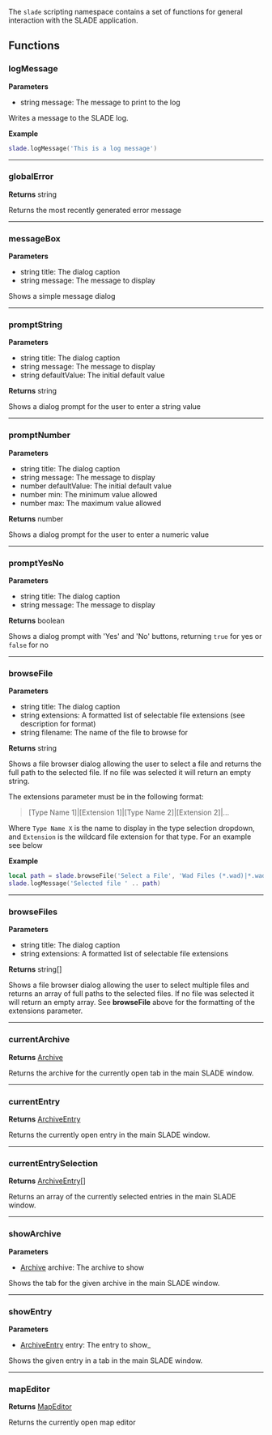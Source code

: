 The `slade` scripting namespace contains a set of functions for general interaction with the SLADE application.

## Functions

### logMessage

**Parameters**

* <type>string</type> <arg>message</arg>: The message to print to the log

Writes a message to the SLADE log.

**Example**

```lua
slade.logMessage('This is a log message')
```

---
### globalError

**Returns** <type>string</type>

Returns the most recently generated error message

---
### messageBox

**Parameters**

  * <type>string</type> <arg>title</arg>: The dialog caption
  * <type>string</type> <arg>message</arg>: The message to display

Shows a simple message dialog

---
### promptString

**Parameters**

  * <type>string</type> <arg>title</arg>: The dialog caption
  * <type>string</type> <arg>message</arg>: The message to display
  * <type>string</type> <arg>defaultValue</arg>: The initial default value

**Returns** <type>string</type>

Shows a dialog prompt for the user to enter a string value

---
### promptNumber

**Parameters**

  * <type>string</type> <arg>title</arg>: The dialog caption
  * <type>string</type> <arg>message</arg>: The message to display
  * <type>number</type> <arg>defaultValue</arg>: The initial default value
  * <type>number</type> <arg>min</arg>: The minimum value allowed
  * <type>number</type> <arg>max</arg>: The maximum value allowed

**Returns** <type>number</type>

Shows a dialog prompt for the user to enter a numeric value

---
### promptYesNo

**Parameters**

  * <type>string</type> <arg>title</arg>: The dialog caption
  * <type>string</type> <arg>message</arg>: The message to display

**Returns** <type>boolean</type>

Shows a dialog prompt with 'Yes' and 'No' buttons, returning `true` for yes or `false` for no

---
### browseFile

**Parameters**

  * <type>string</type> <arg>title</arg>: The dialog caption
  * <type>string</type> <arg>extensions</arg>: A formatted list of selectable file extensions (see description for format)
  * <type>string</type> <arg>filename</arg>: The name of the file to browse for

**Returns** <type>string</type>

Shows a file browser dialog allowing the user to select a file and returns the full path to the selected file. If no file was selected it will return an empty <type>string</type>.

The extensions parameter must be in the following format:

> \[Type Name 1\]|\[Extension 1\]|\[Type Name 2\]|\[Extension 2\]|...

Where `Type Name X` is the name to display in the type selection dropdown, and `Extension` is the wildcard file extension for that type. For an example see below

**Example**

```lua
local path = slade.browseFile('Select a File', 'Wad Files (*.wad)|*.wad|All Files|*.*', '')
slade.logMessage('Selected file ' .. path)
```

---
### browseFiles

**Parameters**

  * <type>string</type> <arg>title</arg>: The dialog caption
  * <type>string</type> <arg>extensions</arg>: A formatted list of selectable file extensions

**Returns** <type>string[]</type>

Shows a file browser dialog allowing the user to select multiple files and returns an array of full paths to the selected files. If no file was selected it will return an empty array. See **browseFile** above for the formatting of the <arg>extensions</arg> parameter.

---
### currentArchive

**Returns** <type>[Archive](../Types/Archive.md)</type>

Returns the archive for the currently open tab in the main SLADE window.

---
### currentEntry

**Returns** <type>[ArchiveEntry](../Types/ArchiveEntry.md)</type>

Returns the currently open entry in the main SLADE window.

---
### currentEntrySelection

**Returns** <type>[ArchiveEntry](../Types/ArchiveEntry.md)\[\]</type>

Returns an array of the currently selected entries in the main SLADE window.

---
### showArchive

**Parameters**

  * <type>[Archive](../Types/Archive.md)</type> <arg>archive</arg>: The archive to show

Shows the tab for the given archive in the main SLADE window.

---
### showEntry

**Parameters**

  * <type>[ArchiveEntry](../Types/ArchiveEntry.md)</type> <arg>entry</arg>: The entry to show_

Shows the given entry in a tab in the main SLADE window.

---
### mapEditor

**Returns** <type>[MapEditor](../Types/MapEditor.md)</type>

Returns the currently open map editor
